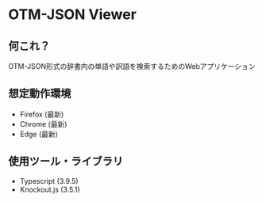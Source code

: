 # OTM-JSON Viewer
## 何これ？
OTM-JSON形式の辞書内の単語や訳語を検索するためのWebアプリケーション

## 想定動作環境
- Firefox (最新)
- Chrome (最新)
- Edge (最新)

## 使用ツール・ライブラリ
- Typescript (3.9.5)
- Knockout.js (3.5.1)
